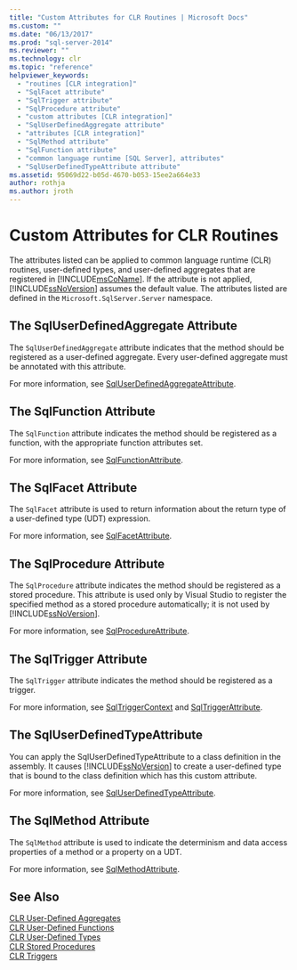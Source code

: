 ```yaml
---
title: "Custom Attributes for CLR Routines | Microsoft Docs"
ms.custom: ""
ms.date: "06/13/2017"
ms.prod: "sql-server-2014"
ms.reviewer: ""
ms.technology: clr
ms.topic: "reference"
helpviewer_keywords: 
  - "routines [CLR integration]"
  - "SqlFacet attribute"
  - "SqlTrigger attribute"
  - "SqlProcedure attribute"
  - "custom attributes [CLR integration]"
  - "SqlUserDefinedAggregate attribute"
  - "attributes [CLR integration]"
  - "SqlMethod attribute"
  - "SqlFunction attribute"
  - "common language runtime [SQL Server], attributes"
  - "SqlUserDefinedTypeAttribute attribute"
ms.assetid: 95069d22-b05d-4670-b053-15ee2a664e33
author: rothja
ms.author: jroth
---
```

# Custom Attributes for CLR Routines
  The attributes listed can be applied to common language runtime (CLR) routines, user-defined types, and user-defined aggregates that are registered in [!INCLUDE[msCoName](../../../includes/ssnoversion-md.md)]. If the attribute is not applied, [!INCLUDE[ssNoVersion](../../../includes/ssnoversion-md.md)] assumes the default value. The attributes listed are defined in the `Microsoft.SqlServer.Server` namespace.  
  
## The SqlUserDefinedAggregate Attribute  
 The `SqlUserDefinedAggregate` attribute indicates that the method should be registered as a user-defined aggregate. Every user-defined aggregate must be annotated with this attribute.  
  
 For more information, see [SqlUserDefinedAggregateAttribute](https://go.microsoft.com/fwlink/?LinkId=124626).  
  
## The SqlFunction Attribute  
 The `SqlFunction` attribute indicates the method should be registered as a function, with the appropriate function attributes set.  
  
 For more information, see [SqlFunctionAttribute](https://go.microsoft.com/fwlink/?LinkId=128019).  
  
## The SqlFacet Attribute  
 The `SqlFacet` attribute is used to return information about the return type of a user-defined type (UDT) expression.  
  
 For more information, see [SqlFacetAttribute](https://go.microsoft.com/fwlink/?LinkId=128020).  
  
## The SqlProcedure Attribute  
 The `SqlProcedure` attribute indicates the method should be registered as a stored procedure. This attribute is used only by Visual Studio to register the specified method as a stored procedure automatically; it is not used by [!INCLUDE[ssNoVersion](../../../includes/ssnoversion-md.md)].  
  
 For more information, see [SqlProcedureAttribute](https://go.microsoft.com/fwlink/?LinkId=128021).  
  
## The SqlTrigger Attribute  
 The `SqlTrigger` attribute indicates the method should be registered as a trigger.  
  
 For more information, see [SqlTriggerContext](https://go.microsoft.com/fwlink/?LinkId=128022) and [SqlTriggerAttribute](https://go.microsoft.com/fwlink/?LinkId=203898).  
  
## The SqlUserDefinedTypeAttribute  
 You can apply the SqlUserDefinedTypeAttribute to a class definition in the assembly. It causes [!INCLUDE[ssNoVersion](../../../includes/ssnoversion-md.md)] to create a user-defined type that is bound to the class definition which has this custom attribute.  
  
 For more information, see [SqlUserDefinedTypeAttribute](https://go.microsoft.com/fwlink/?LinkId=128024).  
  
## The SqlMethod Attribute  
 The `SqlMethod` attribute is used to indicate the determinism and data access properties of a method or a property on a UDT.  
  
 For more information, see [SqlMethodAttribute](https://go.microsoft.com/fwlink/?LinkId=128025).  
  
## See Also  
 [CLR User-Defined Aggregates](../../clr-integration-database-objects-user-defined-functions/clr-user-defined-aggregates.md)   
 [CLR User-Defined Functions](../../clr-integration-database-objects-user-defined-functions/clr-user-defined-functions.md)   
 [CLR User-Defined Types](../../clr-integration-database-objects-user-defined-types/clr-user-defined-types.md)   
 [CLR Stored Procedures](../../../database-engine/dev-guide/clr-stored-procedures.md)   
 [CLR Triggers](../../../database-engine/dev-guide/clr-triggers.md)  
  
  
